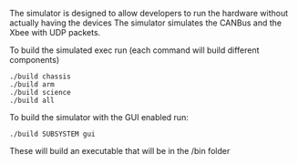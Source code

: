 The simulator is designed to allow developers to run the hardware without actually having the devices
The simulator simulates the CANBus and the Xbee with UDP packets.

To build the simulated exec run (each command will build different components)
```
./build chassis
./build arm
./build science
./build all
```

To build the simulator with the GUI enabled run:
```
./build SUBSYSTEM gui
```

These will build an executable that will be in the /bin folder
